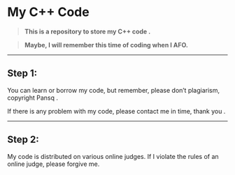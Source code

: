 # My C++ Code
> __This is a repository to store my C++ code .__

> **Maybe, I will remember this time of coding when I AFO.**
---------------

## Step 1:
You can learn or borrow my code, but remember, please don’t plagiarism, copyright Pansq .

If there is any problem with my code, please contact me in time, thank you .

---------------

## Step 2:
My code is distributed on various online judges. If I violate the rules of an online judge, please forgive me.
